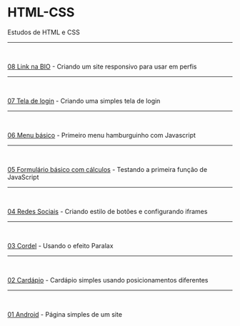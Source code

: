# HTML-CSS

 Estudos de HTML e CSS
 <hr>
 <br>

<p>
<a href="https://debizinha-santos.github.io/HTML-CSS/0219-linktree/index.html" target="_blank">08 Link na BIO</a> - Criando um site responsivo para usar em perfis</p>
<hr>
<br>
<p>
<a href="https://debizinha-santos.github.io/HTML-CSS/0216-loginresponsivo/index.html" target="_blank">07 Tela de login</a> - Criando uma simples tela de login</p>
<hr>
<br>
<p>
<a href="https://debizinha-santos.github.io/HTML-CSS/0215-mediaqueries/index.html" target="_blank">06 Menu básico</a> - Primeiro menu hamburguinho com Javascript</p>
<hr>
<br>
<p>
<a href="https://debizinha-santos.github.io/HTML-CSS/tabelas-formularios/formulario003.html" target="_blank">05 Formulário básico com cálculos</a> - Testando a primeira função de JavaScript</p>
<hr>
<br>
<p>
<a href="https://debizinha-santos.github.io/HTML-CSS/0211-redessociais/index.html" target="_blank">04 Redes Sociais</a> - Criando estilo de botões e configurando iframes</p>
<hr>
<br>
<p>
<a href="https://debizinha-santos.github.io/HTML-CSS/0210-cordel/index.html" target="_blank">03 Cordel</a> - Usando o efeito Paralax</p>
<hr>
<br>
<p>
<a href="https://debizinha-santos.github.io/HTML-CSS/0208-cardapio/index.html" target="_blank">02 Cardápio</a> - Cardápio simples usando posicionamentos diferentes</p>
<hr>
<br>
<p>
<a href="https://debizinha-santos.github.io/HTML-CSS/0131-android/index.html" target="_blank">01 Android</a> - Página simples de um site</p>

